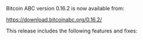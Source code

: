 Bitcoin ABC version 0.16.2 is now available from:

  <https://download.bitcoinabc.org/0.16.2/>

This release includes the following features and fixes:

